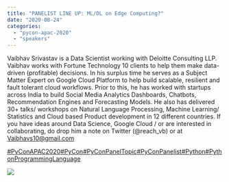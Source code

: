 ```yaml
---
title: "PANELIST LINE UP: ML/DL on Edge Computing?"
date: "2020-08-24"
categories: 
  - "pycon-apac-2020"
  - "speakers"
---
```


Vaibhav Srivastav is a Data Scientist working with Deloitte Consulting LLP. Vaibhav works with Fortune Technology 10 clients to help them make data-driven (profitable) decisions. In his surplus time he serves as a Subject Matter Expert on Google Cloud Platform to help build scalable, resilient and fault tolerant cloud workflows. Prior to this, he has worked with startups across India to build Social Media Analytics Dashboards, Chatbots, Recommendation Engines and Forecasting Models. He also has delivered 30+ talks/ workshops on Natural Language Processing, Machine Learning/ Statistics and Cloud based Product development in 12 different countries. If you have ideas around Data Science, Google Cloud / or are interested in collaborating, do drop him a note on Twitter (@reach\_vb) or at Vaibhavs10@gmail.com

[#PyConAPAC2020](https://www.facebook.com/hashtag/pyconapac2020?__eep__=6&__tn__=*NK*F)[#PyCon](https://www.facebook.com/hashtag/pycon?__eep__=6&__tn__=*NK*F)[#PyConPanelTopic](https://www.facebook.com/hashtag/pyconpaneltopic?__eep__=6&__tn__=*NK*F)[#PyConPanelist](https://www.facebook.com/hashtag/pyconpanelist?__eep__=6&__tn__=*NK*F)[#Python](https://www.facebook.com/hashtag/python?__eep__=6&__tn__=*NK*F)[#PythonProgrammingLanguage](https://www.facebook.com/hashtag/pythonprogramminglanguage?__eep__=6&__tn__=*NK*F)

![](https://pyconmy.files.wordpress.com/2020/08/118003424_618891305486538_5880234668683008494_o.jpg?w=1024)
